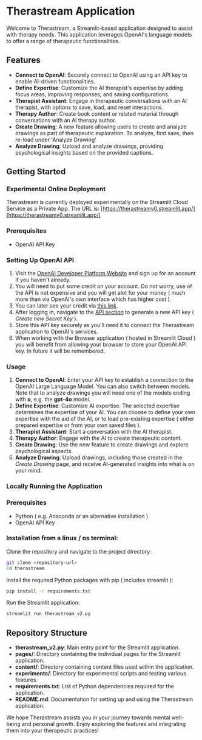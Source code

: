 # Therastream Application

Welcome to Therastream, a Streamlit-based application designed to assist with therapy needs. This application leverages OpenAI's language models to offer a range of therapeutic functionalities.

## Features

- **Connect to OpenAI**: Securely connect to OpenAI using an API key to enable AI-driven functionalities.
- **Define Expertise**: Customize the AI therapist's expertise by adding focus areas, improving responses, and saving configurations.
- **Therapist Assistant**: Engage in therapeutic conversations with an AI therapist, with options to save, load, and reset interactions.
- **Therapy Author**: Create book content or related material through conversations with an AI therapy author.
- **Create Drawing**: A new feature allowing users to create and analyze drawings as part of therapeutic exploration. To analyze, first save, then re-load under 'Analyze Drawing'
- **Analyze Drawing**: Upload and analyze drawings, providing psychological insights based on the provided captions.


## Getting Started

### Experimental Online Deployment

Therastream is currently deployed experimentally on the Streamlit Cloud Service as a Private App. 
The URL is: 
[https://therastreamv0.streamlit.app/](https://therastreamv0.streamlit.app/)

### Prerequisites

- OpenAI API Key

### Setting Up OpenAI API

1. Visit the [OpenAI Developer Platform Website](https://platform.openai.com/docs/overview) and sign up for an account if you haven't already.
2. You will need to put some credit on your account. Do not worry, use of the API is not expensive and you will get alot for your money ( much more than via OpenAI's own interface which has higher cost ).
3. You can later see your credit via [this link](https://platform.openai.com/settings/organization/usage).
4. After logging in, navigate to the [API section](https://platform.openai.com/settings/organization/api-keys) to generate a new API key ( *Create* *new* *Secret* *Key* ).
5. Store this API key securely as you'll need it to connect the Therastream application to OpenAI's services.
6. When working with the Browser application ( hosted in Streamlit Cloud ) you will benefit from allowing your browser to store your OpenAI API key. In future it will be remembered.

### Usage

1. **Connect to OpenAI**: Enter your API key to establish a connection to the OpenAI Large Language Model. You can also switch between models. Note that to analyze drawings you will need one of the models ending with **o**, e.g. the **gpt-4o** model.
2. **Define Expertise**: Customize AI expertise. The selected expertise determines the expertise of your AI. You can choose to define your own expertise with the aid of the AI, or to load pre-existing expertise ( either prepared expertise or from your own saved files ).
3. **Therapist Assistant**: Start a conversation with the AI therapist.
4. **Therapy Author**: Engage with the AI to create therapeutic content.
5. **Create Drawing**: Use the new feature to create drawings and explore psychological aspects.
6. **Analyze Drawing**: Upload drawings, including those created in the *Create Drawing* page, and receive AI-generated insights into what is on your mind.

### Locally Running the Application

### Prerequisites

- Python ( e.g. Anaconda or an alternative installation )
- OpenAI API Key

### Installation from a linux / os terminal:

Clone the repository and navigate to the project directory:

```bash
git clone <repository-url>
cd therastream
```

Install the required Python packages with pip ( includes streamlit ):

```bash
pip install -r requirements.txt
```


Run the Streamlit application:

```bash
streamlit run therastream_v2.py
```

## Repository Structure

- **therastream_v2.py**: Main entry point for the Streamlit application.
- **pages/**: Directory containing the individual pages for the Streamlit application.
- **content/**: Directory containing content files used within the application.
- **experiments/**: Directory for experimental scripts and testing various features.
- **requirements.txt**: List of Python dependencies required for the application.
- **README.md**: Documentation for setting up and using the Therastream application.

We hope Therastream assists you in your journey towards mental well-being and personal growth. Enjoy exploring the features and integrating them into your therapeutic practices!

